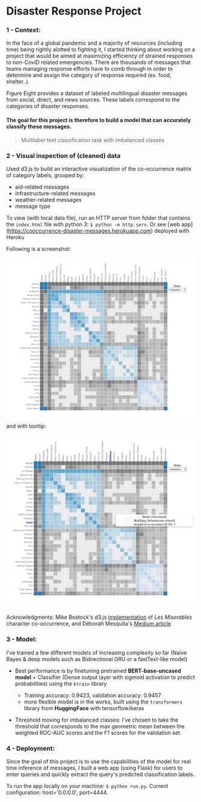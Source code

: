 # Disaster Response Project

### 1 - Context:
In the face of a global pandemic and a majority of resources (including time) being rightly alotted to fighting it, I started thinking about working on a project that would be aimed at maximizing efficiency of strained responses to non-CovID related emergencies. There are thousands of messages that teams managing response efforts have to comb through in order to determine and assign the category of response required (ex. food, shelter..). 

Figure Eight provides a dataset of labeled multilingual disaster messages from social, direct, and news sources. These labels correspond to the categories of disaster responses.

#### The goal for this project is therefore to build a model that can accurately classify these messages. 

> Multilabel text classification task with imbalanced classes 

### 2 - Visual inspection of (cleaned) data
Used d3.js to build an interactive visualization of the co-occurrence matrix of category labels, grouped by:
* aid-related messages
* infrastructure-related messages
* weather-related messages
* message type

To view (with local data file), run an HTTP server from folder that contains the `index.html` file with python 3: `$ python -m http.serv`. Or see [web app] (https://cooccurrence-disaster-messages.herokuapp.com) deployed with Heroku 

Following is a screenshot:

<img src="data/plot_categories/cor_mat.png" alt="co-occurrence" width="600"/>

and with tooltip:

<img src="data/plot_categories/cor_mat_tooltip.png" alt="co-occurrence with tooltip" width="600"/>

Acknowledgments: Mike Bostock's d3.js [implementation](https://bost.ocks.org/mike/miserables/) of *Les Miserables* character co-occurrence, and Déborah Mesquita's [Medium article](https://towardsdatascience.com/building-a-co-occurrence-matrix-with-d3-to-analyze-overlapping-topics-in-dissertations-fb2ae9470dee)

### 3 - Model:
I've trained a few different models of increasing complexity so far (Naive Bayes & deep models such as Bidirectional GRU or a fastText-like model)

* Best performance is by finetuning pretrained **BERT-base-uncased model** + Classifier (Dense output layer with sigmoid activation to predict probabilities) using the `ktrain` library
	* Training accuracy: 0.9423, validation accuracy: 0.9457
	* more flexible model is in the works, built using the `transformers` library from **HuggingFace** with tensorflow/keras

* Threshold moving for imbalanced classes: I've chosen to take the threshold that corresponds to the max geometric mean between the weighted ROC-AUC scores and the F1 scores for the validation set.

### 4 - Deployment:
Since the goal of this project is to use the capabilities of the model for real time inference of messages, I built a web app (using Flask) for users to enter queries and quickly extract the query's predicted classification labels.

To run the app locally on your machine: `$ python run.py`. Current configuration: host='0.0.0.0', port=4444.

